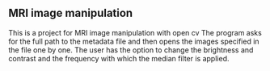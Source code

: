 ## MRI image manipulation

This is a project for MRI image manipulation with open cv
The program asks for the full path to the metadata file and then opens the images specified in the file one by one.
The user has the option to change the brightness and contrast and the frequency with which the median filter is applied.